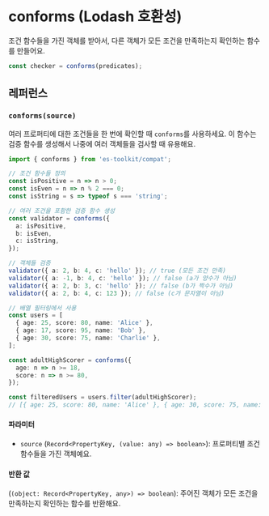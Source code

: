 # conforms (Lodash 호환성)

조건 함수들을 가진 객체를 받아서, 다른 객체가 모든 조건을 만족하는지 확인하는 함수를 만들어요.

```typescript
const checker = conforms(predicates);
```

## 레퍼런스

### `conforms(source)`

여러 프로퍼티에 대한 조건들을 한 번에 확인할 때 `conforms`를 사용하세요. 이 함수는 검증 함수를 생성해서 나중에 여러 객체들을 검사할 때 유용해요.

```typescript
import { conforms } from 'es-toolkit/compat';

// 조건 함수들 정의
const isPositive = n => n > 0;
const isEven = n => n % 2 === 0;
const isString = s => typeof s === 'string';

// 여러 조건을 포함한 검증 함수 생성
const validator = conforms({
  a: isPositive,
  b: isEven,
  c: isString,
});

// 객체들 검증
validator({ a: 2, b: 4, c: 'hello' }); // true (모든 조건 만족)
validator({ a: -1, b: 4, c: 'hello' }); // false (a가 양수가 아님)
validator({ a: 2, b: 3, c: 'hello' }); // false (b가 짝수가 아님)
validator({ a: 2, b: 4, c: 123 }); // false (c가 문자열이 아님)

// 배열 필터링에서 사용
const users = [
  { age: 25, score: 80, name: 'Alice' },
  { age: 17, score: 95, name: 'Bob' },
  { age: 30, score: 75, name: 'Charlie' },
];

const adultHighScorer = conforms({
  age: n => n >= 18,
  score: n => n >= 80,
});

const filteredUsers = users.filter(adultHighScorer);
// [{ age: 25, score: 80, name: 'Alice' }, { age: 30, score: 75, name: 'Charlie' }]
```

#### 파라미터

- `source` (`Record<PropertyKey, (value: any) => boolean>`): 프로퍼티별 조건 함수들을 가진 객체예요.

#### 반환 값

(`(object: Record<PropertyKey, any>) => boolean`): 주어진 객체가 모든 조건을 만족하는지 확인하는 함수를 반환해요.
